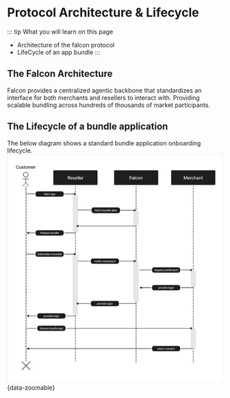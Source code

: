# Protocol Architecture & Lifecycle

::: tip What you will learn on this page
- Architecture of the falcon protocol
- LifeCycle of an app bundle
:::


## The Falcon Architecture

Falcon provides a centralized agentic backbone that standardizes an interface
for both merchants and resellers to interact with. Providing scalable bundling
across hundreds of thousands of market participants.

## The Lifecycle of a bundle application
The below diagram shows a standard bundle application onboarding lifecycle.
![](../images/sequence-diagram.jpg){data-zoomable}
